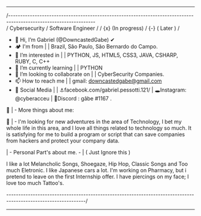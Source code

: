 ____________________________________________________________________________________________________________________
/------------------------------------------------------------------------------------------------------------------\
  /  Cybersecurity     / Software Engineer /
  / {x} (In progress) /  {-} ( Later )    /
       
- 👋 Hi, I’m Gabriel (@DowncastedGabe) ✔
- 🏕 I'm from | | Brazil, São Paulo, São Bernardo do Campo.
- 👀 I’m interested in | | PYTHON, JS, HTML5, CSS3, JAVA, CSHARP, RUBY, C, C++
- 🌱 I’m currently learning | | PYTHON
- 💞️ I’m looking to collaborate on | | CyberSecurity Companies.
- 📫 How to reach me | | gmail: downcastedgabe@gmail.com
- 🧷 Social Media | | ⚓facebook.com/gabriel.pessotti.121/ | 🕳Instagram: @cyberacceu | 💢Discord : gâbe #1167 .

📳 | - More things about me: 

  🎯 | - I'm looking for new adventures in the area of Technology, I bet my whole life in this area, and I love all things related to technology so much. 
  It is satisfying for me to build a program or script that can save companies from hackers and protect your company data.
  
  | - Personal Part's about me. - | ( Just Ignore this )
  
  I like a lot Melancholic Songs, Shoegaze, Hip Hop, Classic Songs and Too much Eletronic.
  I like Japanese cars a lot.
  I'm working on Pharmacy, but i pretend to leave on the first Internship offer.
  I have piercings on my face;
  I love too much Tattoo's.
  
  
  \---------------------------------------------------------------------------------------------------------------/
  _________________________________________________________________________________________________________________
